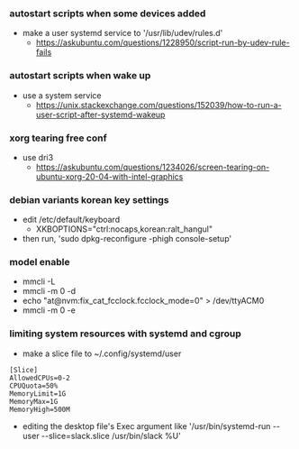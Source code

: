 ### autostart scripts when some devices added
  * make a user systemd service to '/usr/lib/udev/rules.d'
    - https://askubuntu.com/questions/1228950/script-run-by-udev-rule-fails

### autostart scripts when wake up
  * use a system service
    - https://unix.stackexchange.com/questions/152039/how-to-run-a-user-script-after-systemd-wakeup
  
### xorg tearing free conf
  * use dri3
    - https://askubuntu.com/questions/1234026/screen-tearing-on-ubuntu-xorg-20-04-with-intel-graphics

### debian variants korean key settings
  * edit /etc/default/keyboard
    * XKBOPTIONS="ctrl:nocaps,korean:ralt_hangul"
  * then run, 'sudo dpkg-reconfigure -phigh console-setup'

### model enable
  * mmcli -L
  * mmcli -m 0 -d
  * echo "at@nvm:fix_cat_fcclock.fcclock_mode=0" > /dev/ttyACM0
  * mmcli -m 0 -e

### limiting system resources with systemd and cgroup
  * make a slice file to ~/.config/systemd/user
``` slack.slice
[Slice]
AllowedCPUs=0-2
CPUQuota=50%
MemoryLimit=1G
MemoryMax=1G
MemoryHigh=500M
```
  * editing the desktop file's Exec argument like '/usr/bin/systemd-run --user --slice=slack.slice /usr/bin/slack %U'
